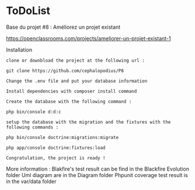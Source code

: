 ToDoList
========

Base du projet #8 : Améliorez un projet existant

https://openclassrooms.com/projects/ameliorer-un-projet-existant-1

Installation

	clone or downbload the project at the following url :

    git clone https://github.com/cephalopodius/P8

    Change the .env file and put your database information
	
    Install dependencies with composer install command
 
    Create the database with the following command :

    php bin/console d:d:c

    setup the database with the migration and the fixtures with the following commands :

    php bin/console doctrine:migrations:migrate

    php app/console doctrine:fixtures:load 

    Congratulation, the project is ready !

More information :
	Blakfire's test result can be find in the Blackfire Evolution folder
	Uml diagram are in the Diagram folder
	Phpunit coverage test result is in the var/data folder